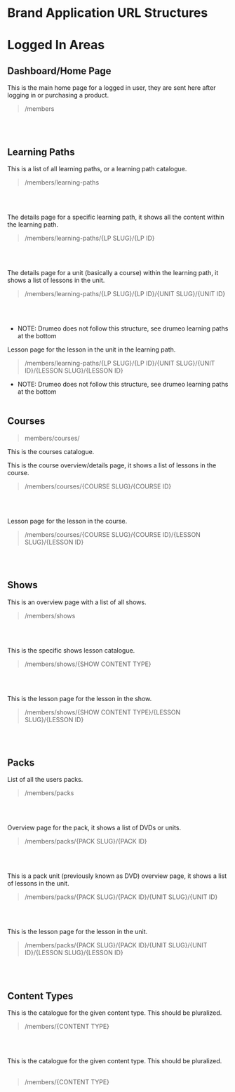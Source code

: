 # Brand Application URL Structures

# Logged In Areas

## Dashboard/Home Page
This is the main home page for a logged in user, they are sent here after logging in or purchasing a product.
> /members

</br></br>

## Learning Paths

This is a list of all learning paths, or a learning path catalogue.
> /members/learning-paths

</br></br>

The details page for a specific learning path, it shows all the content within the learning path.
> /members/learning-paths/{LP SLUG}/{LP ID}

</br></br>

The details page for a unit (basically a course) within the learning path, it shows a list of lessons in the unit.
> /members/learning-paths/{LP SLUG}/{LP ID}/{UNIT SLUG}/{UNIT ID}

</br></br>

* NOTE: Drumeo does not follow this structure, see drumeo learning paths at the bottom

Lesson page for the lesson in the unit in the learning path.
> /members/learning-paths/{LP SLUG}/{LP ID}/{UNIT SLUG}/{UNIT ID}/{LESSON SLUG}/{LESSON ID}


* NOTE: Drumeo does not follow this structure, see drumeo learning paths at the bottom
</br></br>

## Courses
> members/courses/

This is the courses catalogue.

This is the course overview/details page, it shows a list of lessons in the course.
> /members/courses/{COURSE SLUG}/{COURSE ID}

</br></br>

Lesson page for the lesson in the course.
> /members/courses/{COURSE SLUG}/{COURSE ID}/{LESSON SLUG}/{LESSON ID}

</br></br>

## Shows

This is an overview page with a list of all shows.
> /members/shows

</br></br>

This is the specific shows lesson catalogue.
> /members/shows/{SHOW CONTENT TYPE}

</br></br>

This is the lesson page for the lesson in the show. </br>
> /members/shows/{SHOW CONTENT TYPE}/{LESSON SLUG}/{LESSON ID}

</br></br>

## Packs

List of all the users packs.
> /members/packs

</br></br>

Overview page for the pack, it shows a list of DVDs or units.
> /members/packs/{PACK SLUG}/{PACK ID}

</br></br>

This is a pack unit (previously known as DVD) overview page, it shows a list of lessons in the unit.
> /members/packs/{PACK SLUG}/{PACK ID}/{UNIT SLUG}/{UNIT ID}

</br></br>

This is the lesson page for the lesson in the unit.
> /members/packs/{PACK SLUG}/{PACK ID}/{UNIT SLUG}/{UNIT ID}/{LESSON SLUG}/{LESSON ID}

</br></br>

## Content Types

This is the catalogue for the given content type. This should be pluralized.
> /members/{CONTENT TYPE}

</br></br>

This is the catalogue for the given content type. This should be pluralized.</br></br>
> /members/{CONTENT TYPE}
